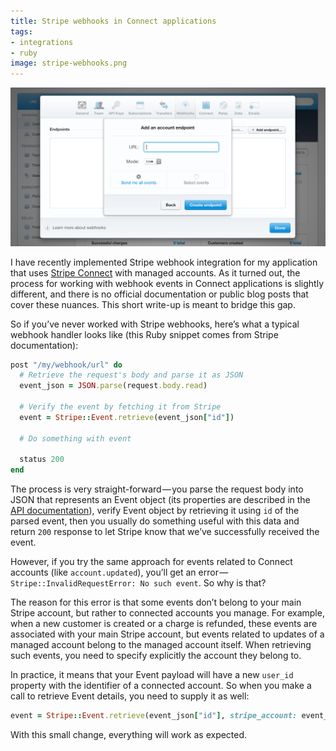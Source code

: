 ```yaml
---
title: Stripe webhooks in Connect applications
tags:
- integrations
- ruby
image: stripe-webhooks.png
---
```


![](<../images/stripe-webhooks.png>)

I have recently implemented Stripe webhook integration for my application that uses [Stripe Connect](https://stripe.com/connect) with managed accounts. As it turned out, the process for working with webhook events in Connect applications is slightly different, and there is no official documentation or public blog posts that cover these nuances. This short write-up is meant to bridge this gap.

So if you’ve never worked with Stripe webhooks, here’s what a typical webhook handler looks like (this Ruby snippet comes from Stripe documentation):

```ruby
post "/my/webhook/url" do
  # Retrieve the request's body and parse it as JSON
  event_json = JSON.parse(request.body.read)

  # Verify the event by fetching it from Stripe
  event = Stripe::Event.retrieve(event_json["id"])

  # Do something with event

  status 200
end
```

The process is very straight-forward — you parse the request body into JSON that represents an Event object (its properties are described in the [API documentation](https://stripe.com/docs/api#event_object)), verify Event object by retrieving it using `id` of the parsed event, then you usually do something useful with this data and return `200` response to let Stripe know that we’ve successfully received the event.

However, if you try the same approach for events related to Connect accounts (like `account.updated`), you’ll get an error — `Stripe::InvalidRequestError: No such event`. So why is that?

The reason for this error is that some events don’t belong to your main Stripe account, but rather to connected accounts you manage. For example, when a new customer is created or a charge is refunded, these events are associated with your main Stripe account, but events related to updates of a managed account belong to the managed account itself. When retrieving such events, you need to specify explicitly the account they belong to.

In practice, it means that your Event payload will have a new `user_id` property with the identifier of a connected account. So when you make a call to retrieve Event details, you need to supply it as well:

```ruby
event = Stripe::Event.retrieve(event_json["id"], stripe_account: event_json["user_id"])
```

With this small change, everything will work as expected.
